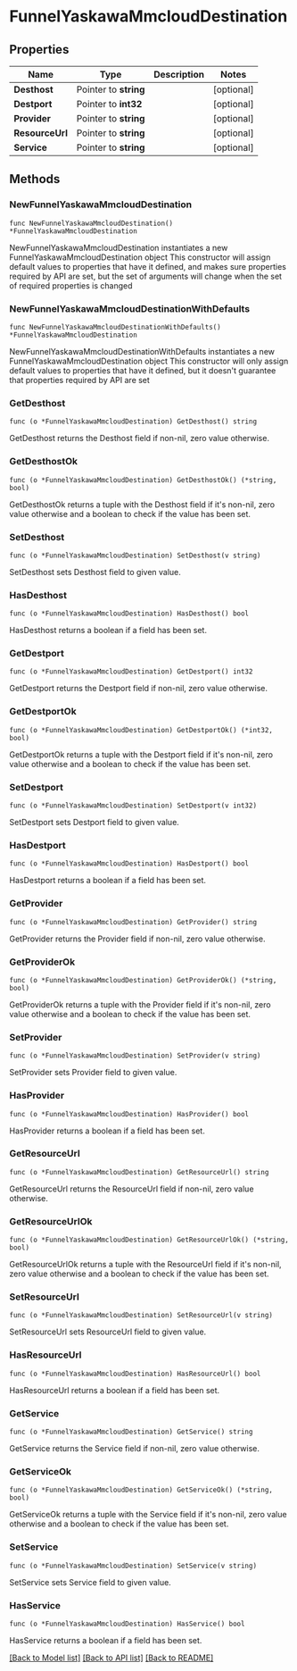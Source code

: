# FunnelYaskawaMmcloudDestination

## Properties

Name | Type | Description | Notes
------------ | ------------- | ------------- | -------------
**Desthost** | Pointer to **string** |  | [optional] 
**Destport** | Pointer to **int32** |  | [optional] 
**Provider** | Pointer to **string** |  | [optional] 
**ResourceUrl** | Pointer to **string** |  | [optional] 
**Service** | Pointer to **string** |  | [optional] 

## Methods

### NewFunnelYaskawaMmcloudDestination

`func NewFunnelYaskawaMmcloudDestination() *FunnelYaskawaMmcloudDestination`

NewFunnelYaskawaMmcloudDestination instantiates a new FunnelYaskawaMmcloudDestination object
This constructor will assign default values to properties that have it defined,
and makes sure properties required by API are set, but the set of arguments
will change when the set of required properties is changed

### NewFunnelYaskawaMmcloudDestinationWithDefaults

`func NewFunnelYaskawaMmcloudDestinationWithDefaults() *FunnelYaskawaMmcloudDestination`

NewFunnelYaskawaMmcloudDestinationWithDefaults instantiates a new FunnelYaskawaMmcloudDestination object
This constructor will only assign default values to properties that have it defined,
but it doesn't guarantee that properties required by API are set

### GetDesthost

`func (o *FunnelYaskawaMmcloudDestination) GetDesthost() string`

GetDesthost returns the Desthost field if non-nil, zero value otherwise.

### GetDesthostOk

`func (o *FunnelYaskawaMmcloudDestination) GetDesthostOk() (*string, bool)`

GetDesthostOk returns a tuple with the Desthost field if it's non-nil, zero value otherwise
and a boolean to check if the value has been set.

### SetDesthost

`func (o *FunnelYaskawaMmcloudDestination) SetDesthost(v string)`

SetDesthost sets Desthost field to given value.

### HasDesthost

`func (o *FunnelYaskawaMmcloudDestination) HasDesthost() bool`

HasDesthost returns a boolean if a field has been set.

### GetDestport

`func (o *FunnelYaskawaMmcloudDestination) GetDestport() int32`

GetDestport returns the Destport field if non-nil, zero value otherwise.

### GetDestportOk

`func (o *FunnelYaskawaMmcloudDestination) GetDestportOk() (*int32, bool)`

GetDestportOk returns a tuple with the Destport field if it's non-nil, zero value otherwise
and a boolean to check if the value has been set.

### SetDestport

`func (o *FunnelYaskawaMmcloudDestination) SetDestport(v int32)`

SetDestport sets Destport field to given value.

### HasDestport

`func (o *FunnelYaskawaMmcloudDestination) HasDestport() bool`

HasDestport returns a boolean if a field has been set.

### GetProvider

`func (o *FunnelYaskawaMmcloudDestination) GetProvider() string`

GetProvider returns the Provider field if non-nil, zero value otherwise.

### GetProviderOk

`func (o *FunnelYaskawaMmcloudDestination) GetProviderOk() (*string, bool)`

GetProviderOk returns a tuple with the Provider field if it's non-nil, zero value otherwise
and a boolean to check if the value has been set.

### SetProvider

`func (o *FunnelYaskawaMmcloudDestination) SetProvider(v string)`

SetProvider sets Provider field to given value.

### HasProvider

`func (o *FunnelYaskawaMmcloudDestination) HasProvider() bool`

HasProvider returns a boolean if a field has been set.

### GetResourceUrl

`func (o *FunnelYaskawaMmcloudDestination) GetResourceUrl() string`

GetResourceUrl returns the ResourceUrl field if non-nil, zero value otherwise.

### GetResourceUrlOk

`func (o *FunnelYaskawaMmcloudDestination) GetResourceUrlOk() (*string, bool)`

GetResourceUrlOk returns a tuple with the ResourceUrl field if it's non-nil, zero value otherwise
and a boolean to check if the value has been set.

### SetResourceUrl

`func (o *FunnelYaskawaMmcloudDestination) SetResourceUrl(v string)`

SetResourceUrl sets ResourceUrl field to given value.

### HasResourceUrl

`func (o *FunnelYaskawaMmcloudDestination) HasResourceUrl() bool`

HasResourceUrl returns a boolean if a field has been set.

### GetService

`func (o *FunnelYaskawaMmcloudDestination) GetService() string`

GetService returns the Service field if non-nil, zero value otherwise.

### GetServiceOk

`func (o *FunnelYaskawaMmcloudDestination) GetServiceOk() (*string, bool)`

GetServiceOk returns a tuple with the Service field if it's non-nil, zero value otherwise
and a boolean to check if the value has been set.

### SetService

`func (o *FunnelYaskawaMmcloudDestination) SetService(v string)`

SetService sets Service field to given value.

### HasService

`func (o *FunnelYaskawaMmcloudDestination) HasService() bool`

HasService returns a boolean if a field has been set.


[[Back to Model list]](../README.md#documentation-for-models) [[Back to API list]](../README.md#documentation-for-api-endpoints) [[Back to README]](../README.md)


